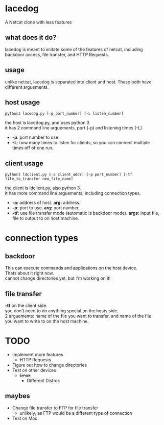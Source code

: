 # lacedog  
A Netcat clone with less features  
  
## what does it do?
lacedog is meant to imitate some of the features of netcat, including backdoor access, file transfer, and HTTP Requests.  

## usage
unlike netcat, lacedog is separated into client and host. These both have different arguements.  

## host usage
```
python3 lacedog.py [-p port_number] [-L listen_number]  
```
the host is lacedog.py, and uses python 3.  
it has 2 command line arguements, port (-p) and listening times (-L).  
- **-p**: port number to use  
- **-L**: how many times to listen for clients, so you can connect multiple times off of one run.  

## client usage
```
python3 ldclient.py [-a client_addr] [-p port_number] [-tf file_to_transfer new_file_name]  
```
the client is ldclient.py, also python 3.  
it has more command line arguements, including connection types.  
- **-a:** address of host. **arg:** address.  
- **-p:** port to use. **arg:** port number.  
- **-tf:** use file transfer mode (automatic is backdoor mode). **args:** input file, file to output to on host machine.  

# connection types

## backdoor
This can execute commands and applications on the host device.  
Thats about it right now.  
cannot change directories yet, but I'm working on it!  
  
## file transfer
**-tf** on the client side.  
you don't need to do anything special on the hosts side.  
2 arguements: name of the file you want to transfer, and name of the file you want to write to on the host machine.  

# TODO
- Implement more features  
	- HTTP Requests  
- Figure out how to change directories
- Test on other devices  
	- ~~Linux~~
		- Different Distros
  
## maybes  
- Change file transfer to FTP for file transfer  
	- unlikely, as FTP would be a different type of connection  
- Test on Mac  
